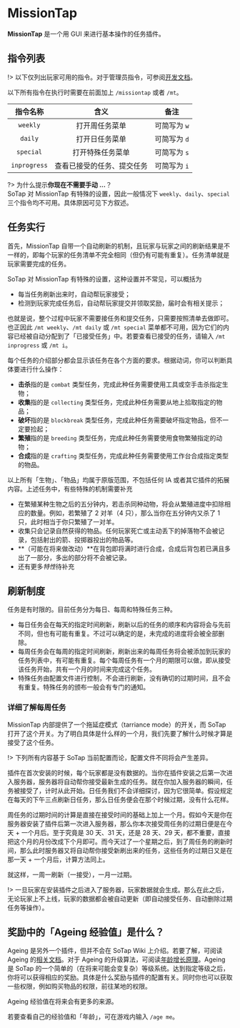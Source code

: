 # MissionTap

**MissionTap** 是一个用 GUI 来进行基本操作的任务插件。

## 指令列表

!> 以下仅列出玩家可用的指令。对于管理员指令，可参阅[开发文档](//docs.sotap.dev/#/missiontap/commands.md)。

以下所有指令在执行时需要在前面加上 `/missiontap` 或者 `/mt`。

|   指令名称   |            含义            |     备注     |
| :----------: | :------------------------: | :----------: |
|   `weekly`   |       打开周任务菜单       | 可简写为 `w` |
|   `daily`    |       打开日任务菜单       | 可简写为 `d` |
|  `special`   |      打开特殊任务菜单      | 可简写为 `s` |
| `inprogress` | 查看已接受的任务、提交任务 | 可简写为 `i` |

?> 为什么提示**你现在不需要手动 ...**？<br>
SoTap 对 MissionTap 有特殊的设置，因此一般情况下 `weekly`、`daily`、`special` 三个指令均不可用。具体原因可见下方叙述。

## 任务实行

首先，MissionTap 自带一个自动刷新的机制，且玩家与玩家之间的刷新结果是不一样的，即每个玩家的任务清单不完全相同（但仍有可能有重复）。任务清单就是玩家需要完成的任务。

SoTap 对 MissionTap 有特殊的设置，这种设置并不常见，可以概括为

- 每当任务刷新出来时，自动帮玩家接受；
- 检测到玩家完成任务后，自动帮玩家提交并领取奖励，届时会有相关提示；

也就是说，整个过程中玩家不需要接任务和提交任务，只需要按照清单去做即可。也正因此 `/mt weekly`、`/mt daily` 或 `/mt special` 菜单都不可用，因为它们的内容已经被自动分配到了「已接受任务」中。若要查看已接受的任务，请输入 `/mt inprogress` 或 `/mt i`。

每个任务的介绍部分都会显示该任务在各个方面的要求。根据动词，你可以判断具体要进行什么操作：

- **击杀**指的是 `combat` 类型任务，完成此种任务需要使用工具或空手击杀指定生物；
- **收集**指的是 `collecting` 类型任务，完成此种任务需要从地上拾取指定的物品；
- **破坏**指的是 `blockbreak` 类型任务，完成此种任务需要破坏指定物品，但不一定要捡起；
- **繁殖**指的是 `breeding` 类型任务，完成此种任务需要使用食物繁殖指定的动物；
- **合成**指的是 `crafting` 类型任务，完成此种任务需要使用工作台合成指定类型的物品。

以上所有「生物」、「物品」均属于原版范围，不包括任何 IA 或者其它插件的拓展内容。上述任务中，有些特殊的机制需要补充

- 在繁殖某种生物之后的五分钟内，若击杀同种动物，将会从繁殖进度中扣除相应的数量。例如，若繁殖了 2 对羊（4 只），那么当你在五分钟内又杀了 1 只，此时相当于你只繁殖了一对羊。
- 收集只会记录自然获得的物品。任何玩家死亡或主动丢下的掉落物不会被记录，包括射出的箭、投掷器投出的物品等。
- **（可能在将来做改动）**在背包即将满时进行合成，合成后背包若已满且多出了一部分，多出的部分将不会被记录。
- 还有更多*特性*待补充

## 刷新制度

任务是有时限的。目前任务分为每日、每周和特殊任务三种。

- 每日任务会在每天的指定时间刷新，刷新以后的任务的顺序和内容将会与先前不同，但也有可能有重复。不过可以确定的是，未完成的进度将会被全部删除。
- 每周任务会在每周的指定时间刷新，刷新出来的每周任务将会被添加到玩家的任务列表中，有可能有重复。每个每周任务有一个月的期限可以做，即从接受该任务开始，共有一个月的时间来完成这个任务。
- 特殊任务由配置文件进行控制，不会进行刷新，没有确切的过期时间，且不会有重复。特殊任务的颁布一般会有专门的通知。

### 详细了解每周任务

MissionTap 内部提供了一个拖延症模式（tarriance mode）的开关，而 SoTap 打开了这个开关。为了明白具体是什么样的一个月，我们先要了解什么时候才算是接受了这个任务。

!> 下列所有内容基于 SoTap 当前配置而论，配置文件不同将会产生差异。

插件在首次安装的时候，每个玩家都是没有数据的。当你在插件安装之后第一次进入服务器，服务器将自动帮你接受最新生成的任务。就在你加入服务器的瞬间，任务被接受了，计时从此开始。日任务我们不会详细探讨，因为它很简单。假设规定在每天的下午三点刷新日任务，那么日任务便会在那个时候过期，没有什么花样。

周任务的过期时间的计算是直接在接受时间的基础上加上一个月。假如今天是你在服务器安装了插件后第一次进入服务器，那么你本次接受周任务的过期日便是在今天 + 一个月后。至于究竟是 30 天、31 天，还是 28 天、29 天，都不重要，直接把这个月的月份改成下个月即可。而今天过了一个星期之后，到了周任务的刷新时间，那么此时服务器又将自动帮你接受新刷出来的任务，这些任务的过期日又是在那一天 + 一个月后，计算方法同上。

就这样，一周一刷新（一接受），一月一过期。

!> 一旦玩家在安装插件之后进入了服务器，玩家数据就会生成。那么在此之后，无论玩家上不上线，玩家的数据都会被自动更新（即自动接受任务、自动删除过期任务等操作）。

## 奖励中的「Ageing 经验值」是什么？

Ageing 是另外一个插件，但并不会在 SoTap Wiki 上介绍。若要了解，可阅读 Ageing 的[相关文档](//docs.sotap.dev/#/ageing/index.md)。对于 Ageing 的升级算法，可阅读[年龄增长原理](//docs.sotap.dev/#/ageing/growth.md)。Ageing 是 SoTap 的一个简单的（在将来可能会变复杂）等级系统。达到指定等级之后，你将可以获得相应的奖励。具体是什么奖励与插件的配置有关。同时你也可以获取一些权限，例如购买物品的权限，前往某地的权限。

Ageing 经验值在将来会有更多的来源。

若要查看自己的经验值和「年龄」，可在游戏内输入 `/age me`。
